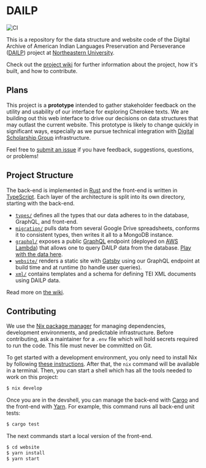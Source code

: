 # DAILP

![CI](https://github.com/NEU-DSG/dailp-encoding/workflows/CI/badge.svg)

This is a repository for the data structure and website code of the Digital Archive of American Indian Languages Preservation and Perseverance ([DAILP](https://dailp.northeastern.edu)) project at [Northeastern University](https://northeastern.edu).

Check out the [project wiki](https://github.com/NEU-DSG/dailp-encoding/wiki) for further information about the project, how it's built, and how to contribute.

## Plans

This project is a **prototype** intended to gather stakeholder feedback on the utility and usability of our interface for exploring Cherokee texts.
We are building out this web interface to drive our decisions on data structures that may outlast the current website.
This prototype is likely to change quickly in significant ways, especially as we pursue technical integration with [Digital Scholarship Group](https://dsg.northeastern.edu/) infrastructure.

Feel free to [submit an issue](https://github.com/NEU-DSG/dailp-encoding/issues/new) if you have feedback, suggestions, questions, or problems!

## Project Structure

The back-end is implemented in [Rust](https://rust-lang.org) and the front-end is written in [TypeScript](https://www.typescriptlang.org/).
Each layer of the architecture is split into its own directory, starting with the back-end.

- [`types/`](types) defines all the types that our data adheres to in the database, GraphQL, and front-end.
- [`migration/`](migration) pulls data from several Google Drive spreadsheets, conforms it to consistent types, then writes it all to a MongoDB instance.
- [`graphql/`](graphql) exposes a public [GraphQL](https://graphql.org/) endpoint (deployed on [AWS Lambda](https://aws.amazon.com/lambda/)) that allows one to query DAILP data from the database.
  [Play with the data here](https://dailp.northeastern.edu/graphql).
- [`website/`](website) renders a static site with [Gatsby](https://gatsbyjs.org/) using our GraphQL endpoint at build time and at runtime (to handle user queries).
- [`xml/`](xml) contains templates and a schema for defining TEI XML documents using DAILP data.

Read more on [the wiki](https://github.com/NEU-DSG/dailp-encoding/wiki/Technical-Design).

## Contributing

We use the [Nix package manager](https://nixos.org/) for managing dependencies, development environments, and predictable infrastructure.
Before contributing, ask a maintainer for a `.env` file which will hold secrets required to run the code.
This file must never be committed on Git.

To get started with a development environment, you only need to install Nix by following [these instructions](https://nixos.org/download.html#nix-quick-install).
After that, the `nix` command will be available in a terminal. Then, you can start a shell which has all the tools needed to work on this project:

```sh
$ nix develop
```

Once you are in the devshell, you can manage the back-end with [Cargo](https://doc.rust-lang.org/cargo/) and the front-end with [Yarn](https://yarnpkg.com/). For example, this command runs all back-end unit tests:

```sh
$ cargo test
```

The next commands start a local version of the front-end.

```sh
$ cd website
$ yarn install
$ yarn start
```
